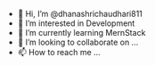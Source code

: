 - 👋 Hi, I’m @dhanashrichaudhari811
- 👀 I’m interested in Development
- 🌱 I’m currently learning MernStack
- 💞️ I’m looking to collaborate on ...
- 📫 How to reach me ...

<!---
dhanashrichaudhari811/dhanashrichaudhari811 is a ✨ special ✨ repository because its `README.md` (this file) appears on your GitHub profile.
You can click the Preview link to take a look at your changes.
--->
